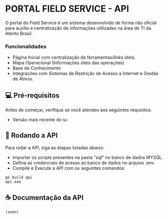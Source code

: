 # PORTAL FIELD SERVICE - API
O portal do Field Service é um sistema desenvolvido de forma não oficial para auxilio e centralização de informações utilizadas na área de TI da Atento Brasil.

### Funcionalidades
- Página Inicial com centralização de ferramentas/links úteis. 
- Mapa Operacional (Informações úteis das operações) 
- Base de Conhecimento
- Integrações com Sistemas de Restrição de Acesso a Internet e Gestão de Ativos.

## 💻 Pré-requisitos
Antes de começar, verifique se você atendeu aos seguintes requisitos:

* Versão mais recente do `Go`

## 🚀 Rodando a API

Para rodar a API, siga as etapas listadas abaixo: 

- Importar os scripts presentes na pasta "sql" no banco de dados MYSQL.
- Defina as credenciais de acesso ao banco de dados no arquivo .env.
- Compile e Execute a API com os seguintes comandos:
  
```
go build api
api.exe
```

## ☕ Documentação da API
```
(soon)
```
